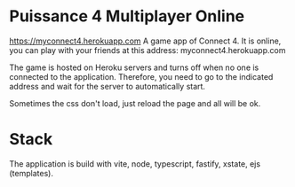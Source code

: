 # Puissance 4 Multiplayer Online

https://myconnect4.herokuapp.com
A game app of Connect 4. It is online, you can play with your friends at this address: myconnect4.herokuapp.com

The game is hosted on Heroku servers and turns off when no one is connected to the application.
Therefore, you need to go to the indicated address and wait for the server to automatically start.

Sometimes the css don't load, just reload the page and all will be ok.

# Stack

The application is build with vite, node, typescript, fastify, xstate, ejs (templates).
